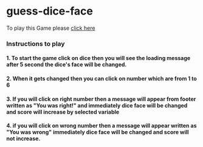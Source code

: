 # guess-dice-face
To play this Game please  [click here](https://uttamsharma446.github.io/guess-dice-face/)

### Instructions to play
#### 1. To start the game click on dice then you will see the loading message after 5 second the dice's face will be changed.
#### 2. When it gets changed then you can click on  number which are from 1 to 6 
#### 3. If you will click on right number then a message will appear from footer written as "You was right!" and immediately dice face  will be changed and score will increase by selected variable
#### 4. if you will click on wrong number then a message will appear written as "You was wrong" immediately dice face will be changed and score will not increase.


